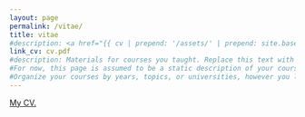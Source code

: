 ```yaml
---
layout: page
permalink: /vitae/
title: vitae
#description: <a href="{{ cv | prepend: '/assets/' | prepend: site.baseurl | prepend: site.url }}"> Here's my CV. </a>
link_cv: cv.pdf
#description: Materials for courses you taught. Replace this text with your description.
#For now, this page is assumed to be a static description of your courses. You can convert it to a collection similar to `_projects/` so that you can have a dedicated page for each course.
#Organize your courses by years, topics, or universities, however you like!
---
```


<a href="{{ cv.pdf | prepend: '/assets/' | prepend: site.baseurl | prepend: site.url }}"> My CV. </a>
